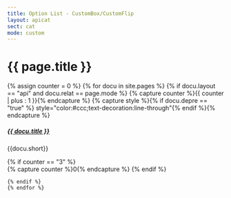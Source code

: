 ```yaml
---
title: Option List - CustomBox/CustomFlip
layout: apicat
sect: cat
mode: custom
---
```


# {{ page.title }}

<div class="row">
	{% assign counter = 0 %}
	{% for docu in site.pages %}
	{% if docu.layout == "api" and docu.relat == page.mode %}
	{% capture counter %}{{ counter | plus : 1 }}{% endcapture %}
	{% capture style %}{% if docu.depre == "true" %} style="color:#ccc;text-decoration:line-through"{% endif %}{% endcapture %}
	<div class="col-sm-4"><div class="card mb-3">
		<div class="card-header">
			<h5 {{style}}>
				<a href="{{site.basesite}}{{docu.url | remove_first: "/" }}">{{ docu.title }}</a>
			</h5>
		</div>
		<div class="card-body">
			<p>{{docu.short}}</p>
		</div>
	</div></div>
	{% if counter == "3" %}
</div><div class="row">
	{% capture counter %}0{% endcapture %}
	{% endif %}

	{% endif %}
	{% endfor %}
</div>

